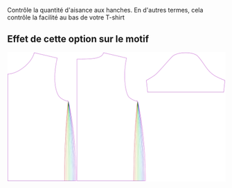 
Contrôle la quantité d'aisance aux hanches. En d'autres termes, cela contrôle la facilité au bas de votre T-shirt


## Effet de cette option sur le motif
![Cette image montre l'effet de cette option en superposant plusieurs variantes qui ont une valeur différente pour cette option](teagan_hipsease_sample.svg "Effet de cette option sur le motif")
